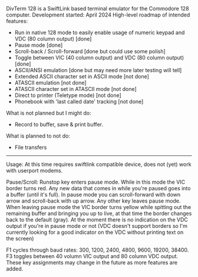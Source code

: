 DivTerm 128 is a SwiftLink based terminal emulator for the Commodore 128 computer.
Development started: April 2024
High-level roadmap of intended features:

* Run in native 128 mode to easily enable usage of numeric keypad and VDC (80 column output) [done]
* Pause mode [done]
* Scroll-back / Scroll-forward [done but could use some polish]
* Toggle between VIC (40 column output) and VDC (80 column output) [done]
* ASCII/ANSI emulation [done but may need more later testing will tell]
* Extended ASCII character set in ASCII mode [not done]
* ATASCII emulation [not done]
* ATASCII character set in ATASCII mode [not done]
* Direct to printer (Teletype mode) [not done]
* Phonebook with 'last called date' tracking [not done]

What is not planned but I might do:
* Record to buffer, save & print buffer.

What is planned to not do:
* File transfers

 ---
 
Usage:
At this time requires swiftlink compatible device, does not (yet) work with userport modems.

Pause/Scroll:
Runstop key enters pause mode.  While in this mode the VIC border turns red.  Any new data that comes in while you're paused goes into a buffer (until it's full).
In pause mode you can scroll-forward with down arrow and scroll-back with up arrow.
Any other key leaves pause mode.  When leaving pause mode the VIC border turns yellow while spitting out the remaining buffer and bringing you up to live, at that time the border changes back to the default (gray).
At the moment there is no indication on the VDC output if you're in pause mode or not (VDC doesn't support borders so I'm currently looking for a good indicator on the VDC without printing text on the screen)

F1 cycles through baud rates: 300, 1200, 2400, 4800, 9600, 19200, 38400.
F3 toggles between 40 volumn VIC output and 80 column VDC output.
These key assignments may change in the future as more features are added.
